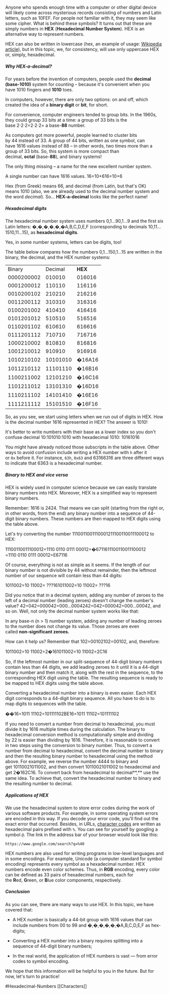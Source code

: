 Anyone who spends enough time with a computer or other digital device will likely come across mysterious records consisting of numbers and Latin letters, such as 10FEF. For people not familiar with it, they may seem like some cipher. What is behind these symbols? It turns out that these are simply numbers in **HEX** (**Hexadecimal Number System**). HEX is an alternative way to represent numbers.

HEX can also be written in lowercase (hex, an example of usage: [Wikipedia article](https://en.wikipedia.org/wiki/Hexadecimal)), but in this topic, we, for consistency, will use only uppercase HEX or, simply, hexadecimal.

##### Why HEX-a-decimal?

For years before the invention of computers, people used the **decimal (base-1010)** system for counting – because it's convenient when you have 1010 fingers and **1010** toes.

In computers, however, there are only two options: on and off, which created the idea of a **binary digit** or **bit**, for short.

For convenience, computer engineers tended to group bits. In the 1960s, they could group 33 bits at a time: a group of 33 bits is the base 2⋅2⋅2=2⋅2⋅2= a base-**88** number.

As computers got more powerful, people learned to cluster bits by 44 instead of 33. A group of 44 bits, written as one symbol, can have 1616 values instead of 88 – in other words, two times more than a group of 33 bits. So, this system is more compact than decimal, **octal** (base-**88**), and binary systems!

The only thing missing – a name for the new excellent number system.

A single number can have 1616 values. 16=10+616=10+6

Hex (from Greek) means 66, and decimal (from Latin, but that's OK) means 1010 (also, we are already used to the decimal number system and the word _decimal_). So… **HEX-a-decimal** looks like the perfect name!

##### Hexadecimal digits

The hexadecimal number system uses numbers 0,1…90,1…9 and the first six Latin letters: �,�,�,�,�,�A,B,C,D,E,F (corresponding to decimals 10,11…1510,11…15), as **hexadecimal digits**.

Yes, in some number systems, letters can be digits, too!

The table below compares how the numbers 0,1…150,1…15 are written in the binary, the decimal, and the HEX number systems:

|   |   |   |
|---|---|---|
|Binary|Decimal|**HEX**|
|0000200002​|010010​|016016​|
|0001200012​|110110​|116116​|
|0010200102​|210210​|216216​|
|0011200112​|310310​|316316​|
|0100201002​|410410​|416416​|
|0101201012​|510510​|516516​|
|0110201102​|610610​|616616​|
|0111201112​|710710​|716716​|
|1000210002​|810810​|816816​|
|1001210012​|910910​|916916​|
|1010210102​|10101010​|�16A16​|
|1011210112​|11101110​|�16B16​|
|1100211002​|12101210​|�16C16​|
|1101211012​|13101310​|�16D16​|
|1110211102​|14101410​|�16E16​|
|1111211112​|15101510​|�16F16​|

So, as you see, we start using letters when we run out of digits in HEX. How is the decimal number 1616 represented in HEX? The answer is 1010!

It's better to write numbers with their base as a lower index so you don't confuse decimal 10:101010:1010​ with hexadecimal 1010: 10161016​

You might have already noticed those subscripts in the table above. Other ways to avoid confusion include writing a HEX number with `h` after it or `0x` before it. For instance, `63h`, `0x63` and 63166316​ are three different ways to indicate that 6363 is a hexadecimal number.

##### Binary to HEX and vice versa

HEX is widely used in computer science because we can easily translate binary numbers into HEX. Moreover, HEX is a simplified way to represent binary numbers.

Remember: 1616 is 2424. That means we can split (starting from the right or, in other words, from the end) any binary number into a sequence of 44-digit binary numbers. These numbers are then mapped to HEX digits using the table above.

Let's try converting the number 1110011001110001211100110011100012​ to HEX:

11100110011100012=1110 0110 0111 00012=�6711611100110011100012​=1110 0110 0111 00012​=E67116​

Of course, everything is not as simple as it seems. If the length of our binary number is not divisible by 44 without remainder, then the leftmost number of our sequence will contain less than 44 digits:

1011002=10 11002= ???161011002​=10 11002​= ???16​

Did you notice that in a decimal system, adding any number of zeroes to the left of a decimal number (leading zeroes) doesn't change the number's value? 42=042=000042=000…0004242=042=000042=000…00042, and so on. Well, not only the decimal number system works like that:

In any base-n (n > 1) number system, adding any number of leading zeroes to the number does not change its value. Those zeroes are even called **non-significant zeroes.**

How can it help us? Remember that 102=00102102​=00102​, and, therefore:

1011002=10 11002=2�161011002​=10 11002​=2C16​

So, if the leftmost number in our split-sequence of 44-digit binary numbers contain less than 44 digits, we add leading zeroes to it until it is a 44-digit binary number and then match it, along with the rest in the sequence, to the corresponding HEX digit using the table. The resulting sequence is ready to be mapped to HEX digits using the table above.

Converting a hexadecimal number into a binary is even easier. Each HEX digit corresponds to a 44-digit binary sequence. All you have to do is to map digits to sequences with the table.

��16=1011 11102=101111102BE16​=1011 11102​=101111102​

If you need to convert a number from decimal to hexadecimal, you must divide it by 1616 multiple times during the calculation. The binary to hexadecimal conversion method is computationally simple and dividing by 22 is easier than dividing by 1616. Therefore, it is reasonable to convert in two steps using the conversion to binary number. Thus, to convert a number from decimal to hexadecimal, convert the decimal number to binary and then the resulting binary number to hexadecimal using the method above. For example, we reverse the number 4444 to binary and get 10110021011002​, and then convert 10110021011002​ to hexadecimal and get 2�162C16​. To convert back from hexadecimal to decimal**,** use the same idea. To achieve that, convert the hexadecimal number to binary and the resulting number to decimal.

##### Applications of HEX

We use the hexadecimal system to store error codes during the work of various software products. For example, in some operating system errors are encoded in this way. If you decode your error code, you'll find out the exact error that occurred. Besides, in URLs, [character codes](https://www.w3schools.com/tags/ref_urlencode.ASP) are written as hexadecimal pairs prefixed with `%`. You can see for yourself by googling a symbol `@`. The link in the address bar of your browser would look like this:

```no-highlight
https://www.google.com/search?q=%40
```

HEX numbers are also used for writing programs in low-level languages and in some encodings. For example, Unicode (a computer standard for symbol encoding) represents every symbol as a hexadecimal number. HEX numbers encode even color schemes. Thus, in **RGB** encoding, every color can be defined as 33 pairs of hexadecimal numbers, each for the **R**ed, **G**reen, or **B**lue color components, respectively.

##### Conclusion

As you can see, there are many ways to use HEX. In this topic, we have covered that:

- A HEX number is basically a 44-bit group with 1616 values that can include numbers from 00 to 99 and �,�,�,�,�,�A,B,C,D,E,F as hex-digits;
    
- Converting a HEX number into a binary requires splitting into a sequence of 44-digit binary numbers;
    
- In the real world, the application of HEX numbers is vast — from error codes to symbol encoding.
    

We hope that this information will be helpful to you in the future. But for now, let's turn to practice!

#Hexadecimal-Numbers 
[[Characters]]


